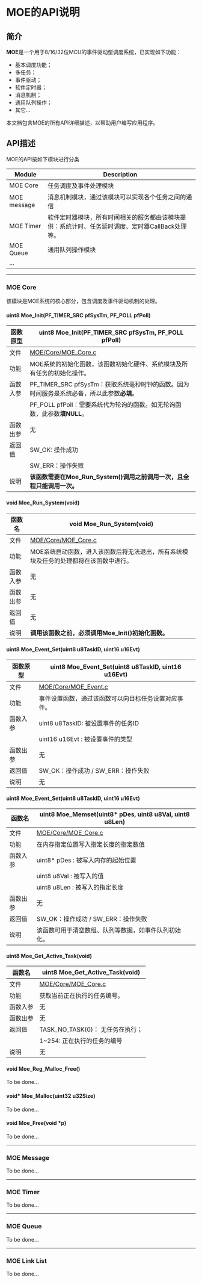 # MOE的API说明

## 简介
**MOE**是一个用于8/16/32位MCU的事件驱动型调度系统，已实现如下功能：   
- 基本调度功能；
- 多任务；
- 事件驱动；
- 软件定时器；
- 消息机制；
- 通用队列操作；
- 其它...   

本文档包含MOE的所有API详细描述，以帮助用户编写应用程序。

## API描述
MOE的API按如下模块进行分类

Module               | Description
-------------------- | -----------------------------
MOE Core             | 任务调度及事件处理模块
MOE message          | 消息机制模块，通过该模块可以实现各个任务之间的通信
MOE Timer            | 软件定时器模块，所有时间相关的服务都由该模块提供：系统计时、任务延时调度、定时器CallBack处理等。
MOE Queue            | 通用队列操作模块
...                  | 

------------

### MOE Core
该模块是MOE系统的核心部分，包含调度及事件驱动机制的处理。
#### uint8 Moe_Init(PF_TIMER_SRC pfSysTm, PF_POLL pfPoll)  

函数原型          | uint8 Moe_Init(PF_TIMER_SRC pfSysTm, PF_POLL pfPoll)
--------------- | ------------------------------------------------   
文件             | [MOE/Core/MOE_Core.c ](https://github.com/ianhom/MOE/blob/master/Core/MOE_Core.c) 
功能             | MOE系统的初始化函数，该函数初始化硬件、系统模块及所有任务的初始化操作。
函数入参         | PF_TIMER_SRC pfSysTm：获取系统毫秒时钟的函数。因为时间服务是系统必备，所以此参数**必填**。
                | PF_POLL pfPoll：需要系统代为轮询的函数。如无轮询函数，此参数**填NULL**。
函数出参         | 无
返回值           | SW_OK: 操作成功
                | SW_ERR：操作失败
说明             | **该函数需要在Moe_Run_System()调用之前调用一次，且全程只能调用一次。**   

   
   
#### void Moe_Run_System(void)

函数名           | void Moe_Run_System(void)
--------------- | ------------------------------------------------   
文件             | [MOE/Core/MOE_Core.c ](https://github.com/ianhom/MOE/blob/master/Core/MOE_Core.c) 
功能             | MOE系统启动函数，进入该函数后将无法退出，所有系统模块及任务的处理都将在该函数中进行。
函数入参         | 无
函数出参         | 无
返回值           | 无
说明             | **调用该函数之前，必须调用Moe_Init()初始化函数。**   


#### uint8 Moe_Event_Set(uint8 u8TaskID, uint16 u16Evt)

函数原型         | uint8 Moe_Event_Set(uint8 u8TaskID, uint16 u16Evt)
--------------- | ------------------------------------------------   
文件             | [MOE/Core/MOE_Event.c ](https://github.com/ianhom/MOE/blob/master/Core/MOE_Event.c) 
功能             | 事件设置函数，通过该函数可以向目标任务设置对应事件。                           
函数入参         | uint8  u8TaskID: 被设置事件的任务ID                                             
                | uint16 u16Evt  : 被设置事件的类型
函数出参         | 无
返回值           | SW_OK：操作成功 / SW_ERR：操作失败
说明             | 无   


#### uint8 Moe_Event_Set(uint8 u8TaskID, uint16 u16Evt)

函数名           | uint8 Moe_Memset(uint8* pDes, uint8 u8Val, uint8 u8Len)
--------------- | ------------------------------------------------   
文件             | [MOE/Core/MOE_Core.c ](https://github.com/ianhom/MOE/blob/master/Core/MOE_Core.c) 
功能             | 在内存指定位置写入指定长度的指定数值                           
函数入参         | uint8* pDes  : 被写入内存的起始位置                                          
                | uint8  u8Val : 被写入的值
                | uint8  u8Len : 被写入的指定长度
函数出参         | 无
返回值           | SW_OK：操作成功 / SW_ERR：操作失败
说明             | 该函数可用于清空数组、队列等数据，如事件队列初始化。


#### uint8 Moe_Get_Active_Task(void)

函数名           | uint8 Moe_Get_Active_Task(void)
--------------- | ------------------------------------------------   
文件             | [MOE/Core/MOE_Core.c ](https://github.com/ianhom/MOE/blob/master/Core/MOE_Core.c) 
功能             | 获取当前正在执行的任务编号。
函数入参         | 无
函数出参         | 无
返回值           | TASK_NO_TASK(0)： 无任务在执行；
                | 1~254:            正在执行的任务的编号
说明             | 无
   
#### void Moe_Reg_Malloc_Free()
To be done...
#### void* Moe_Malloc(uint32 u32Size)
To be done...
#### void Moe_Free(void *p)
To be done...   

------------   

### MOE Message
To be done...   

------------

### MOE Timer
To be done...   

------------

### MOE Queue
To be done...   

-------------   

### MOE Link List
To be done...
